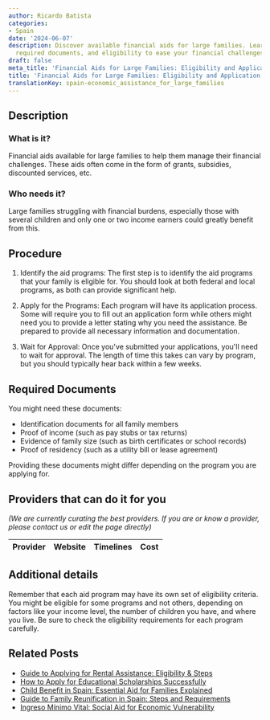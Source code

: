 ```yaml
---
author: Ricardo Batista
categories:
- Spain
date: '2024-06-07'
description: Discover available financial aids for large families. Learn how to apply,
  required documents, and eligibility to ease your financial challenges.
draft: false
meta_title: 'Financial Aids for Large Families: Eligibility and Application'
title: 'Financial Aids for Large Families: Eligibility and Application'
translationKey: spain-economic_assistance_for_large_families
---
```





## Description
### What is it?
Financial aids available for large families to help them manage their financial challenges. These aids often come in the form of grants, subsidies, discounted services, etc.

### Who needs it?
Large families struggling with financial burdens, especially those with several children and only one or two income earners could greatly benefit from this.

## Procedure

1. Identify the aid programs: The first step is to identify the aid programs that your family is eligible for. You should look at both federal and local programs, as both can provide significant help.

2. Apply for the Programs: Each program will have its application process. Some will require you to fill out an application form while others might need you to provide a letter stating why you need the assistance. Be prepared to provide all necessary information and documentation. 

3. Wait for Approval: Once you've submitted your applications, you'll need to wait for approval. The length of time this takes can vary by program, but you should typically hear back within a few weeks.

## Required Documents
You might need these documents:

- Identification documents for all family members
- Proof of income (such as pay stubs or tax returns)
- Evidence of family size (such as birth certificates or school records)
- Proof of residency (such as a utility bill or lease agreement)

Providing these documents might differ depending on the program you are applying for. 

## Providers that can do it for you

_(We are currently curating the best providers. If you are or know a provider, please contact us or edit the page directly)_

| Provider        |     Website     |     Timelines    |       Cost      |
| :-------------: | :-------------: |  :-------------: | :-------------: |

## Additional details
Remember that each aid program may have its own set of eligibility criteria. You might be eligible for some programs and not others, depending on factors like your income level, the number of children you have, and where you live. Be sure to check the eligibility requirements for each program carefully.


## Related Posts

- [Guide to Applying for Rental Assistance: Eligibility & Steps](https://tramitit.com/guides/spain/rental_assistance_application/)
- [How to Apply for Educational Scholarships Successfully](https://tramitit.com/guides/spain/request_educational_scholarships/)
- [Child Benefit in Spain: Essential Aid for Families Explained](https://tramitit.com/guides/spain/child_benefit_application/)
- [Guide to Family Reunification in Spain: Steps and Requirements](https://tramitit.com/guides/spain/family_reunification/)
- [Ingreso Mínimo Vital: Social Aid for Economic Vulnerability](https://tramitit.com/guides/spain/ingreso_minimo_vital/)
